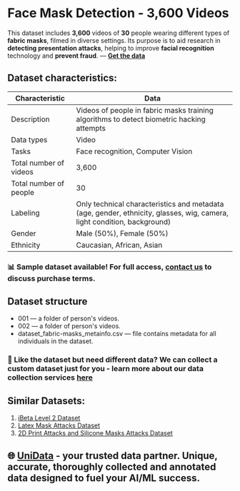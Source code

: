 # Face Mask Detection - 3,600 Videos
This dataset includes **3,600** videos of **30** people wearing different types of **fabric masks**, filmed in diverse settings. Its purpose is to aid research in **detecting presentation attacks**, helping to improve **facial recognition** technology and **prevent fraud**. — **[Get the data](https://unidata.pro/datasets/fabric-masks-and-disguise-presentation-attack-dataset/?utm_source=github-biometrics&utm_medium=referral&utm_campaign=fabric-masks-dataset)**
## Dataset characteristics:
| Characteristic          | Data                                                                                             |
|-------------------------|--------------------------------------------------------------------------------------------------|
| Description             | Videos of people in fabric masks training algorithms to detect biometric hacking attempts       |
| Data types              | Video                                                                                            |
| Tasks                   | Face recognition, Computer Vision                                                                |
| Total number of videos  | 3,600                                                                                            |
| Total number of people  | 30                                                                                               |
| Labeling                | Only technical characteristics and metadata (age, gender, ethnicity, glasses, wig, camera, light condition, background) |
| Gender                  | Male (50%), Female (50%)                                                                         |
| Ethnicity               | Caucasian, African, Asian                                                                        |

### 📊 Sample dataset available! For full access, [contact us](https://unidata.pro/datasets/fabric-masks-and-disguise-presentation-attack-dataset/?utm_source=github-biometrics&utm_medium=referral&utm_campaign=fabric-masks-dataset) to discuss purchase terms.

## Dataset structure
- 001 —  a folder of person's videos.
- 002 —  a folder of person's videos.
- dataset_fabric-masks_metainfo.csv — file contains metadata for all individuals in the dataset.

### 🧩 Like the dataset but need different data? We can collect a custom dataset just for you - learn more about our data collection services [here](https://unidata.pro/datasets/fabric-masks-and-disguise-presentation-attack-dataset/?utm_source=github-biometrics&utm_medium=referral&utm_campaign=fabric-masks-dataset)

## Similar Datasets:
1. [iBeta Level 2 Dataset](https://unidata.pro/datasets/ibeta-level-2-video-attacks/?utm_source=github-biometrics&utm_medium=referral&utm_campaign=fabric-masks-dataset)
2. [Latex Mask Attacks Dataset](https://unidata.pro/datasets/latex-mask-attacks/?utm_source=github-biometrics&utm_medium=referral&utm_campaign=fabric-masks-dataset)
3. [2D Print Attacks and Silicone Masks Attacks Dataset](https://unidata.pro/datasets/2d-print-attacks-and-silicone-masks-attacks-dataset/?utm_source=github-biometrics&utm_medium=referral&utm_campaign=fabric-masks-dataset)

## 🌐 [UniData](https://unidata.pro/datasets/fabric-masks-and-disguise-presentation-attack-dataset/?utm_source=github-biometrics&utm_medium=referral&utm_campaign=fabric-masks-dataset) - your trusted data partner. Unique, accurate, thoroughly collected and annotated data designed to fuel your AI/ML success.
